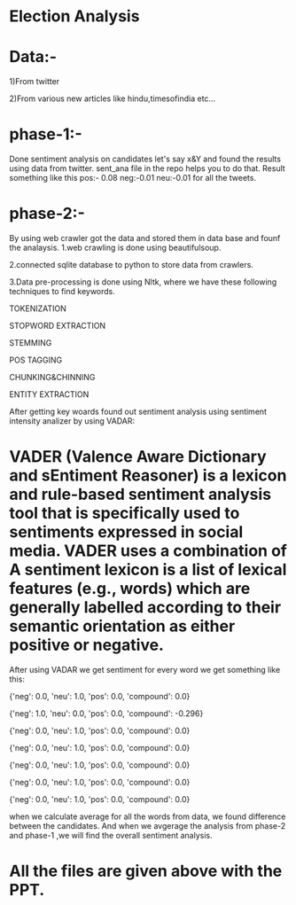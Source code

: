 # Election Analysis

# Data:-

1)From twitter

2)From various new articles like hindu,timesofindia etc...



# phase-1:-



Done sentiment analysis on candidates let's say x&Y and found the results using data from twitter.
sent_ana file in the repo helps you to do that.
Result something like this pos:- 0.08 neg:-0.01 neu:-0.01 for all the tweets.



# phase-2:-



By using web crawler got the data and stored them in data base and founf the analaysis.
1.web crawling is done using beautifulsoup.

2.connected sqlite database to python to store data from crawlers.

3.Data pre-processing is done using Nltk, where we have these following techniques to find keywords.




TOKENIZATION

STOPWORD EXTRACTION

STEMMING

POS TAGGING

CHUNKING&CHINNING

ENTITY EXTRACTION


After getting key woards found out sentiment analysis using sentiment intensity analizer by using VADAR:

# VADER (Valence Aware Dictionary and sEntiment Reasoner) is a lexicon and rule-based sentiment analysis tool that is specifically used to sentiments expressed in social media. VADER uses a combination of A sentiment lexicon is a list of lexical features (e.g., words) which are generally labelled according to their semantic orientation as either positive or negative.





After using VADAR we get sentiment for every word we get something like this:

{'neg': 0.0, 'neu': 1.0, 'pos': 0.0, 'compound': 0.0}

{'neg': 1.0, 'neu': 0.0, 'pos': 0.0, 'compound': -0.296}

{'neg': 0.0, 'neu': 1.0, 'pos': 0.0, 'compound': 0.0}

{'neg': 0.0, 'neu': 1.0, 'pos': 0.0, 'compound': 0.0}

{'neg': 0.0, 'neu': 1.0, 'pos': 0.0, 'compound': 0.0}

{'neg': 0.0, 'neu': 1.0, 'pos': 0.0, 'compound': 0.0}

{'neg': 0.0, 'neu': 1.0, 'pos': 0.0, 'compound': 0.0}




when we calculate average for all the words from data, we found difference between the candidates.
And when we avgerage the analysis from phase-2 and phase-1 ,we will find the overall sentiment analysis.


# All the files are given above with the PPT.







